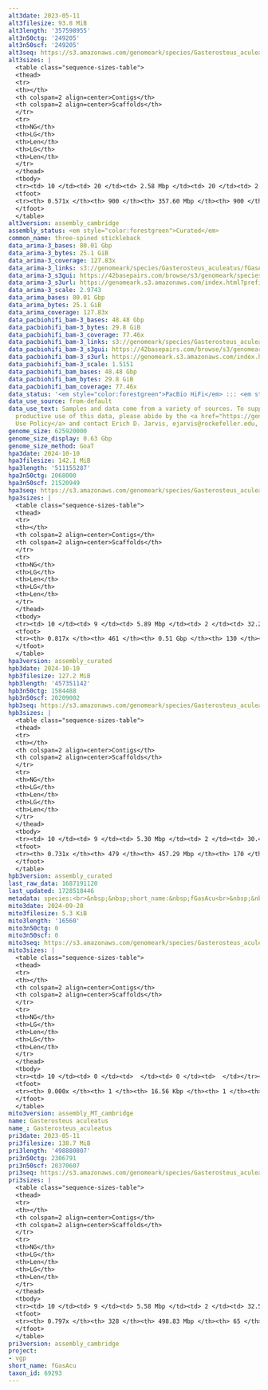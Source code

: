 ```yaml
---
alt3date: 2023-05-11
alt3filesize: 93.8 MiB
alt3length: '357598955'
alt3n50ctg: '249205'
alt3n50scf: '249205'
alt3seq: https://s3.amazonaws.com/genomeark/species/Gasterosteus_aculeatus/fGasAcu3/assembly_cambridge/fGasAcu3.alt.asm.20230511.fasta.gz
alt3sizes: |
  <table class="sequence-sizes-table">
  <thead>
  <tr>
  <th></th>
  <th colspan=2 align=center>Contigs</th>
  <th colspan=2 align=center>Scaffolds</th>
  </tr>
  <tr>
  <th>NG</th>
  <th>LG</th>
  <th>Len</th>
  <th>LG</th>
  <th>Len</th>
  </tr>
  </thead>
  <tbody>
  <tr><td> 10 </td><td> 20 </td><td> 2.58 Mbp </td><td> 20 </td><td> 2.58 Mbp </td></tr><tr><td> 20 </td><td> 53 </td><td> 1.53 Mbp </td><td> 53 </td><td> 1.53 Mbp </td></tr><tr><td> 30 </td><td> 104 </td><td> 1.00 Mbp </td><td> 104 </td><td> 1.00 Mbp </td></tr><tr><td> 40 </td><td> 185 </td><td> 0.55 Mbp </td><td> 185 </td><td> 0.55 Mbp </td></tr><tr style="background-color:#cccccc;"><td> 50 </td><td> 350 </td><td> 249.21 Kbp </td><td> 350 </td><td> 249.21 Kbp </td></tr><tr><td> 60 </td><td> 0 </td><td>  </td><td> 0 </td><td>  </td></tr><tr><td> 70 </td><td> 0 </td><td>  </td><td> 0 </td><td>  </td></tr><tr><td> 80 </td><td> 0 </td><td>  </td><td> 0 </td><td>  </td></tr><tr><td> 90 </td><td> 0 </td><td>  </td><td> 0 </td><td>  </td></tr><tr><td> 100 </td><td> 0 </td><td>  </td><td> 0 </td><td>  </td></tr></tbody>
  <tfoot>
  <tr><th> 0.571x </th><th> 900 </th><th> 357.60 Mbp </th><th> 900 </th><th> 357.60 Mbp </th></tr>
  </tfoot>
  </table>
alt3version: assembly_cambridge
assembly_status: <em style="color:forestgreen">Curated</em>
common_name: three-spined stickleback
data_arima-3_bases: 80.01 Gbp
data_arima-3_bytes: 25.1 GiB
data_arima-3_coverage: 127.83x
data_arima-3_links: s3://genomeark/species/Gasterosteus_aculeatus/fGasAcu3/genomic_data/arima/<br>
data_arima-3_s3gui: https://42basepairs.com/browse/s3/genomeark/species/Gasterosteus_aculeatus/fGasAcu3/genomic_data/arima/
data_arima-3_s3url: https://genomeark.s3.amazonaws.com/index.html?prefix=species/Gasterosteus_aculeatus/fGasAcu3/genomic_data/arima/
data_arima-3_scale: 2.9743
data_arima_bases: 80.01 Gbp
data_arima_bytes: 25.1 GiB
data_arima_coverage: 127.83x
data_pacbiohifi_bam-3_bases: 48.48 Gbp
data_pacbiohifi_bam-3_bytes: 29.8 GiB
data_pacbiohifi_bam-3_coverage: 77.46x
data_pacbiohifi_bam-3_links: s3://genomeark/species/Gasterosteus_aculeatus/fGasAcu3/genomic_data/pacbio_hifi/<br>
data_pacbiohifi_bam-3_s3gui: https://42basepairs.com/browse/s3/genomeark/species/Gasterosteus_aculeatus/fGasAcu3/genomic_data/pacbio_hifi/
data_pacbiohifi_bam-3_s3url: https://genomeark.s3.amazonaws.com/index.html?prefix=species/Gasterosteus_aculeatus/fGasAcu3/genomic_data/pacbio_hifi/
data_pacbiohifi_bam-3_scale: 1.5151
data_pacbiohifi_bam_bases: 48.48 Gbp
data_pacbiohifi_bam_bytes: 29.8 GiB
data_pacbiohifi_bam_coverage: 77.46x
data_status: '<em style="color:forestgreen">PacBio HiFi</em> ::: <em style="color:forestgreen">Arima</em>'
data_use_source: from-default
data_use_text: Samples and data come from a variety of sources. To support fair and
  productive use of this data, please abide by the <a href="https://genome10k.soe.ucsc.edu/data-use-policies/">Data
  Use Policy</a> and contact Erich D. Jarvis, ejarvis@rockefeller.edu, with any questions.
genome_size: 625920000
genome_size_display: 0.63 Gbp
genome_size_method: GoaT
hpa3date: 2024-10-10
hpa3filesize: 142.1 MiB
hpa3length: '511155287'
hpa3n50ctg: 2068000
hpa3n50scf: 21520949
hpa3seq: https://s3.amazonaws.com/genomeark/species/Gasterosteus_aculeatus/fGasAcu3/assembly_curated/fGasAcu3.hap1.cur.20241010.fasta.gz
hpa3sizes: |
  <table class="sequence-sizes-table">
  <thead>
  <tr>
  <th></th>
  <th colspan=2 align=center>Contigs</th>
  <th colspan=2 align=center>Scaffolds</th>
  </tr>
  <tr>
  <th>NG</th>
  <th>LG</th>
  <th>Len</th>
  <th>LG</th>
  <th>Len</th>
  </tr>
  </thead>
  <tbody>
  <tr><td> 10 </td><td> 9 </td><td> 5.89 Mbp </td><td> 2 </td><td> 32.24 Mbp </td></tr><tr><td> 20 </td><td> 22 </td><td> 4.12 Mbp </td><td> 4 </td><td> 25.43 Mbp </td></tr><tr><td> 30 </td><td> 39 </td><td> 3.22 Mbp </td><td> 7 </td><td> 23.41 Mbp </td></tr><tr><td> 40 </td><td> 61 </td><td> 2.57 Mbp </td><td> 10 </td><td> 21.93 Mbp </td></tr><tr style="background-color:#cccccc;"><td> 50 </td><td> 88 </td><td style="background-color:#88ff88;"> 2.07 Mbp </td><td> 13 </td><td style="background-color:#88ff88;"> 21.52 Mbp </td></tr><tr><td> 60 </td><td> 124 </td><td> 1.46 Mbp </td><td> 16 </td><td> 19.96 Mbp </td></tr><tr><td> 70 </td><td> 178 </td><td> 0.91 Mbp </td><td> 19 </td><td> 18.70 Mbp </td></tr><tr><td> 80 </td><td> 318 </td><td> 196.19 Kbp </td><td> 23 </td><td> 2.04 Mbp </td></tr><tr><td> 90 </td><td> 0 </td><td>  </td><td> 0 </td><td>  </td></tr><tr><td> 100 </td><td> 0 </td><td>  </td><td> 0 </td><td>  </td></tr></tbody>
  <tfoot>
  <tr><th> 0.817x </th><th> 461 </th><th> 0.51 Gbp </th><th> 130 </th><th> 0.51 Gbp </th></tr>
  </tfoot>
  </table>
hpa3version: assembly_curated
hpb3date: 2024-10-10
hpb3filesize: 127.2 MiB
hpb3length: '457351142'
hpb3n50ctg: 1584488
hpb3n50scf: 20209002
hpb3seq: https://s3.amazonaws.com/genomeark/species/Gasterosteus_aculeatus/fGasAcu3/assembly_curated/fGasAcu3.hap2.cur.20241010.fasta.gz
hpb3sizes: |
  <table class="sequence-sizes-table">
  <thead>
  <tr>
  <th></th>
  <th colspan=2 align=center>Contigs</th>
  <th colspan=2 align=center>Scaffolds</th>
  </tr>
  <tr>
  <th>NG</th>
  <th>LG</th>
  <th>Len</th>
  <th>LG</th>
  <th>Len</th>
  </tr>
  </thead>
  <tbody>
  <tr><td> 10 </td><td> 9 </td><td> 5.30 Mbp </td><td> 2 </td><td> 30.43 Mbp </td></tr><tr><td> 20 </td><td> 23 </td><td> 3.75 Mbp </td><td> 5 </td><td> 24.26 Mbp </td></tr><tr><td> 30 </td><td> 42 </td><td> 2.90 Mbp </td><td> 7 </td><td> 22.51 Mbp </td></tr><tr><td> 40 </td><td> 67 </td><td> 2.27 Mbp </td><td> 10 </td><td> 21.48 Mbp </td></tr><tr style="background-color:#cccccc;"><td> 50 </td><td> 99 </td><td style="background-color:#88ff88;"> 1.58 Mbp </td><td> 13 </td><td style="background-color:#88ff88;"> 20.21 Mbp </td></tr><tr><td> 60 </td><td> 149 </td><td> 0.94 Mbp </td><td> 17 </td><td> 18.45 Mbp </td></tr><tr><td> 70 </td><td> 265 </td><td> 284.00 Kbp </td><td> 20 </td><td> 16.45 Mbp </td></tr><tr><td> 80 </td><td> 0 </td><td>  </td><td> 0 </td><td>  </td></tr><tr><td> 90 </td><td> 0 </td><td>  </td><td> 0 </td><td>  </td></tr><tr><td> 100 </td><td> 0 </td><td>  </td><td> 0 </td><td>  </td></tr></tbody>
  <tfoot>
  <tr><th> 0.731x </th><th> 479 </th><th> 457.29 Mbp </th><th> 170 </th><th> 457.35 Mbp </th></tr>
  </tfoot>
  </table>
hpb3version: assembly_curated
last_raw_data: 1687191120
last_updated: 1728518446
metadata: species:<br>&nbsp;&nbsp;short_name:&nbsp;fGasAcu<br>&nbsp;&nbsp;name:&nbsp;Gasterosteus&nbsp;aculeatus<br>&nbsp;&nbsp;taxon_id:&nbsp;69293<br>&nbsp;&nbsp;common_name:&nbsp;three-spined&nbsp;stickleback<br>&nbsp;&nbsp;order:<br>&nbsp;&nbsp;&nbsp;&nbsp;name:&nbsp;Gasterosteiformes<br>&nbsp;&nbsp;family:<br>&nbsp;&nbsp;&nbsp;&nbsp;name:&nbsp;Gasterosteidae<br>&nbsp;&nbsp;individuals:<br>&nbsp;&nbsp;&nbsp;&nbsp;-&nbsp;short_name:&nbsp;fGasAcu3<br>&nbsp;&nbsp;&nbsp;&nbsp;&nbsp;&nbsp;biosample_id:&nbsp;SAMEA11296546<br>&nbsp;&nbsp;&nbsp;&nbsp;&nbsp;&nbsp;sex:&nbsp;male<br>&nbsp;&nbsp;genome_size:&nbsp;625920000<br>&nbsp;&nbsp;genome_size_method:&nbsp;GoaT<br>&nbsp;&nbsp;project:&nbsp;[&nbsp;vgp&nbsp;]<br>
mito3date: 2024-09-20
mito3filesize: 5.3 KiB
mito3length: '16560'
mito3n50ctg: 0
mito3n50scf: 0
mito3seq: https://s3.amazonaws.com/genomeark/species/Gasterosteus_aculeatus/fGasAcu3/assembly_MT_cambridge/fGasAcu3.MT.20240920.fasta.gz
mito3sizes: |
  <table class="sequence-sizes-table">
  <thead>
  <tr>
  <th></th>
  <th colspan=2 align=center>Contigs</th>
  <th colspan=2 align=center>Scaffolds</th>
  </tr>
  <tr>
  <th>NG</th>
  <th>LG</th>
  <th>Len</th>
  <th>LG</th>
  <th>Len</th>
  </tr>
  </thead>
  <tbody>
  <tr><td> 10 </td><td> 0 </td><td>  </td><td> 0 </td><td>  </td></tr><tr><td> 20 </td><td> 0 </td><td>  </td><td> 0 </td><td>  </td></tr><tr><td> 30 </td><td> 0 </td><td>  </td><td> 0 </td><td>  </td></tr><tr><td> 40 </td><td> 0 </td><td>  </td><td> 0 </td><td>  </td></tr><tr style="background-color:#cccccc;"><td> 50 </td><td> 0 </td><td style="background-color:#ff8888;">  </td><td> 0 </td><td style="background-color:#ff8888;">  </td></tr><tr><td> 60 </td><td> 0 </td><td>  </td><td> 0 </td><td>  </td></tr><tr><td> 70 </td><td> 0 </td><td>  </td><td> 0 </td><td>  </td></tr><tr><td> 80 </td><td> 0 </td><td>  </td><td> 0 </td><td>  </td></tr><tr><td> 90 </td><td> 0 </td><td>  </td><td> 0 </td><td>  </td></tr><tr><td> 100 </td><td> 0 </td><td>  </td><td> 0 </td><td>  </td></tr></tbody>
  <tfoot>
  <tr><th> 0.000x </th><th> 1 </th><th> 16.56 Kbp </th><th> 1 </th><th> 16.56 Kbp </th></tr>
  </tfoot>
  </table>
mito3version: assembly_MT_cambridge
name: Gasterosteus aculeatus
name_: Gasterosteus_aculeatus
pri3date: 2023-05-11
pri3filesize: 138.7 MiB
pri3length: '498880807'
pri3n50ctg: 2306791
pri3n50scf: 20370607
pri3seq: https://s3.amazonaws.com/genomeark/species/Gasterosteus_aculeatus/fGasAcu3/assembly_cambridge/fGasAcu3.pri.asm.20230511.fasta.gz
pri3sizes: |
  <table class="sequence-sizes-table">
  <thead>
  <tr>
  <th></th>
  <th colspan=2 align=center>Contigs</th>
  <th colspan=2 align=center>Scaffolds</th>
  </tr>
  <tr>
  <th>NG</th>
  <th>LG</th>
  <th>Len</th>
  <th>LG</th>
  <th>Len</th>
  </tr>
  </thead>
  <tbody>
  <tr><td> 10 </td><td> 9 </td><td> 5.58 Mbp </td><td> 2 </td><td> 32.52 Mbp </td></tr><tr><td> 20 </td><td> 21 </td><td> 4.32 Mbp </td><td> 5 </td><td> 24.02 Mbp </td></tr><tr><td> 30 </td><td> 37 </td><td> 3.61 Mbp </td><td> 7 </td><td> 23.28 Mbp </td></tr><tr><td> 40 </td><td> 56 </td><td> 3.04 Mbp </td><td> 10 </td><td> 21.85 Mbp </td></tr><tr style="background-color:#cccccc;"><td> 50 </td><td> 80 </td><td style="background-color:#88ff88;"> 2.31 Mbp </td><td> 13 </td><td style="background-color:#88ff88;"> 20.37 Mbp </td></tr><tr><td> 60 </td><td> 111 </td><td> 1.66 Mbp </td><td> 16 </td><td> 18.66 Mbp </td></tr><tr><td> 70 </td><td> 158 </td><td> 0.97 Mbp </td><td> 20 </td><td> 17.01 Mbp </td></tr><tr><td> 80 </td><td> 0 </td><td>  </td><td> 0 </td><td>  </td></tr><tr><td> 90 </td><td> 0 </td><td>  </td><td> 0 </td><td>  </td></tr><tr><td> 100 </td><td> 0 </td><td>  </td><td> 0 </td><td>  </td></tr></tbody>
  <tfoot>
  <tr><th> 0.797x </th><th> 328 </th><th> 498.83 Mbp </th><th> 65 </th><th> 498.88 Mbp </th></tr>
  </tfoot>
  </table>
pri3version: assembly_cambridge
project:
- vgp
short_name: fGasAcu
taxon_id: 69293
---
```

